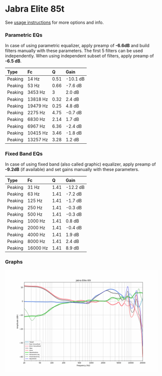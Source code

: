 # Jabra Elite 85t
See [usage instructions](https://github.com/jaakkopasanen/AutoEq#usage) for more options and info.

### Parametric EQs
In case of using parametric equalizer, apply preamp of **-6.6dB** and build filters manually
with these parameters. The first 5 filters can be used independently.
When using independent subset of filters, apply preamp of **-6.5 dB**.

| Type    | Fc       |    Q | Gain     |
|:--------|:---------|:-----|:---------|
| Peaking | 14 Hz    | 0.51 | -10.1 dB |
| Peaking | 53 Hz    | 0.66 | -7.6 dB  |
| Peaking | 3453 Hz  | 3    | 2.0 dB   |
| Peaking | 13818 Hz | 0.32 | 2.4 dB   |
| Peaking | 19479 Hz | 0.25 | 4.8 dB   |
| Peaking | 2275 Hz  | 4.75 | -0.7 dB  |
| Peaking | 6830 Hz  | 2.14 | 1.7 dB   |
| Peaking | 6967 Hz  | 6.36 | -2.4 dB  |
| Peaking | 10415 Hz | 3.46 | -1.8 dB  |
| Peaking | 13257 Hz | 3.28 | 1.2 dB   |

### Fixed Band EQs
In case of using fixed band (also called graphic) equalizer, apply preamp of **-9.2dB**
(if available) and set gains manually with these parameters.

| Type    | Fc       |    Q | Gain     |
|:--------|:---------|:-----|:---------|
| Peaking | 31 Hz    | 1.41 | -12.2 dB |
| Peaking | 63 Hz    | 1.41 | -7.2 dB  |
| Peaking | 125 Hz   | 1.41 | -1.7 dB  |
| Peaking | 250 Hz   | 1.41 | -0.3 dB  |
| Peaking | 500 Hz   | 1.41 | -0.3 dB  |
| Peaking | 1000 Hz  | 1.41 | 0.8 dB   |
| Peaking | 2000 Hz  | 1.41 | -0.4 dB  |
| Peaking | 4000 Hz  | 1.41 | 1.9 dB   |
| Peaking | 8000 Hz  | 1.41 | 2.4 dB   |
| Peaking | 16000 Hz | 1.41 | 8.9 dB   |

### Graphs
![](./Jabra%20Elite%2085t.png)